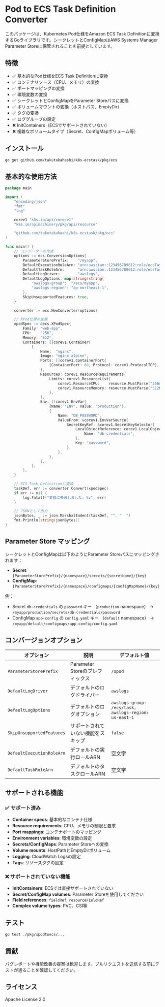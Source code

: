 # Pod to ECS Task Definition Converter

このパッケージは、Kubernetes Pod仕様をAmazon ECS Task Definitionに変換するGoライブラリです。シークレットとConfigMapはAWS Systems Manager Parameter Storeに保管されることを前提としています。

## 特徴

- ✅ 基本的なPod仕様をECS Task Definitionに変換
- ✅ コンテナリソース（CPU、メモリ）の変換
- ✅ ポートマッピングの変換
- ✅ 環境変数の変換
- ✅ シークレットとConfigMapをParameter Storeパスに変換
- ✅ ボリュームマウントの変換（ホストパス、EmptyDir）
- ✅ タグの変換
- ✅ ロググループの設定
- ❌ InitContainers（ECSでサポートされていない）
- ❌ 複雑なボリュームタイプ（Secret、ConfigMapボリューム等）

## インストール

```bash
go get github.com/takutakahashi/k8s-ecstask/pkg/ecs
```

## 基本的な使用方法

```go
package main

import (
    "encoding/json"
    "fmt"
    "log"

    corev1 "k8s.io/api/core/v1"
    "k8s.io/apimachinery/pkg/api/resource"

    "github.com/takutakahashi/k8s-ecstask/pkg/ecs"
)

func main() {
    // コンバーターの作成
    options := ecs.ConversionOptions{
        ParameterStorePrefix:    "/myapp",
        DefaultExecutionRoleArn: "arn:aws:iam::123456789012:role/ecsTaskExecutionRole",
        DefaultTaskRoleArn:      "arn:aws:iam::123456789012:role/ecsTaskRole",
        DefaultLogDriver:        "awslogs",
        DefaultLogOptions: map[string]string{
            "awslogs-group":  "/ecs/myapp",
            "awslogs-region": "ap-northeast-1",
        },
        SkipUnsupportedFeatures: true,
    }

    converter := ecs.NewConverter(options)

    // XPod仕様の定義
    xpodSpec := &ecs.XPodSpec{
        Family: "web-app",
        CPU:    "256",
        Memory: "512",
        Containers: []corev1.Container{
            {
                Name:  "nginx",
                Image: "nginx:alpine",
                Ports: []corev1.ContainerPort{
                    {ContainerPort: 80, Protocol: corev1.ProtocolTCP},
                },
                Resources: corev1.ResourceRequirements{
                    Limits: corev1.ResourceList{
                        corev1.ResourceCPU:    resource.MustParse("256m"),
                        corev1.ResourceMemory: resource.MustParse("512Mi"),
                    },
                },
                Env: []corev1.EnvVar{
                    {Name: "ENV", Value: "production"},
                    {
                        Name: "DB_PASSWORD",
                        ValueFrom: &corev1.EnvVarSource{
                            SecretKeyRef: &corev1.SecretKeySelector{
                                LocalObjectReference: corev1.LocalObjectReference{
                                    Name: "db-credentials",
                                },
                                Key: "password",
                            },
                        },
                    },
                },
            },
        },
    }

    // ECS Task Definitionに変換
    taskDef, err := converter.Convert(xpodSpec)
    if err != nil {
        log.Fatalf("変換に失敗しました: %v", err)
    }

    // JSONとして出力
    jsonBytes, _ := json.MarshalIndent(taskDef, "", "  ")
    fmt.Println(string(jsonBytes))
}
```

## Parameter Store マッピング

シークレットとConfigMapは以下のようにParameter Storeパスにマッピングされます：

- **Secret**: `{ParameterStorePrefix}/{namespace}/secrets/{secretName}/{key}`
- **ConfigMap**: `{ParameterStorePrefix}/{namespace}/configmaps/{configMapName}/{key}`

例：
- Secret `db-credentials` の `password` キー （`production` namespace） → `/myapp/production/secrets/db-credentials/password`
- ConfigMap `app-config` の `config.yaml` キー （`default` namespace） → `/myapp/default/configmaps/app-config/config.yaml`

## コンバージョンオプション

| オプション | 説明 | デフォルト値 |
|-----------|------|------------|
| `ParameterStorePrefix` | Parameter Storeのプレフィックス | `/xpod` |
| `DefaultLogDriver` | デフォルトのログドライバー | `awslogs` |
| `DefaultLogOptions` | デフォルトのログオプション | `awslogs-group: /ecs/task, awslogs-region: us-east-1` |
| `SkipUnsupportedFeatures` | サポートされていない機能をスキップ | `false` |
| `DefaultExecutionRoleArn` | デフォルトの実行ロールARN | 空文字 |
| `DefaultTaskRoleArn` | デフォルトのタスクロールARN | 空文字 |

## サポートされる機能

### ✅ サポート済み

- **Container specs**: 基本的なコンテナ仕様
- **Resource requirements**: CPU、メモリの制限と要求
- **Port mappings**: コンテナポートのマッピング
- **Environment variables**: 環境変数の設定
- **Secrets/ConfigMaps**: Parameter Storeへの変換
- **Volume mounts**: HostPathとEmptyDirボリューム
- **Logging**: CloudWatch Logsの設定
- **Tags**: リソースタグの設定

### ❌ サポートされていない機能

- **InitContainers**: ECSでは直接サポートされていない
- **Secret/ConfigMap volumes**: Parameter Storeを使用してください
- **Field references**: `fieldRef`, `resourceFieldRef`
- **Complex volume types**: PVC、CSI等

## テスト

```bash
go test ./pkg/xpodtoecs/...
```

## 貢献

バグレポートや機能改善の提案は歓迎します。プルリクエストを送信する前にテストが通ることを確認してください。

## ライセンス

Apache License 2.0